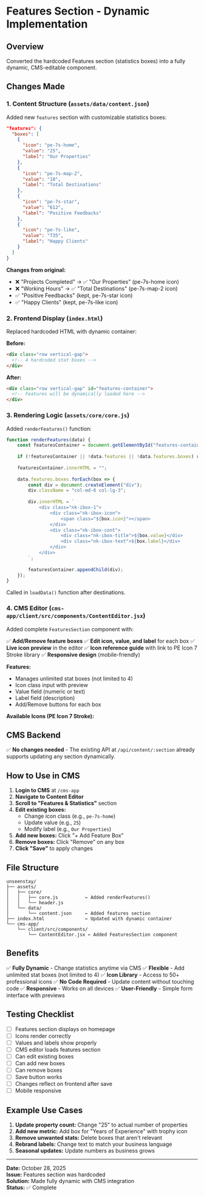 # Features Section - Dynamic Implementation

## Overview
Converted the hardcoded Features section (statistics boxes) into a fully dynamic, CMS-editable component.

## Changes Made

### 1. **Content Structure (`assets/data/content.json`)**
Added new `features` section with customizable statistics boxes:

```json
"features": {
  "boxes": [
    {
      "icon": "pe-7s-home",
      "value": "25",
      "label": "Our Properties"
    },
    {
      "icon": "pe-7s-map-2",
      "value": "10",
      "label": "Total Destinations"
    },
    {
      "icon": "pe-7s-star",
      "value": "612",
      "label": "Positive Feedbacks"
    },
    {
      "icon": "pe-7s-like",
      "value": "735",
      "label": "Happy Clients"
    }
  ]
}
```

**Changes from original:**
- ❌ "Projects Completed" → ✅ "Our Properties" (pe-7s-home icon)
- ❌ "Working Hours" → ✅ "Total Destinations" (pe-7s-map-2 icon)
- ✅ "Positive Feedbacks" (kept, pe-7s-star icon)
- ✅ "Happy Clients" (kept, pe-7s-like icon)

### 2. **Frontend Display (`index.html`)**
Replaced hardcoded HTML with dynamic container:

**Before:**
```html
<div class="row vertical-gap">
  <!-- 4 hardcoded stat boxes -->
</div>
```

**After:**
```html
<div class="row vertical-gap" id="features-container">
  <!-- Features will be dynamically loaded here -->
</div>
```

### 3. **Rendering Logic (`assets/core/core.js`)**
Added `renderFeatures()` function:

```javascript
function renderFeatures(data) {
    const featuresContainer = document.getElementById("features-container");
    
    if (!featuresContainer || !data.features || !data.features.boxes) return;
    
    featuresContainer.innerHTML = "";
    
    data.features.boxes.forEach(box => {
        const div = document.createElement("div");
        div.className = "col-md-6 col-lg-3";
        
        div.innerHTML = `
            <div class="nk-ibox-1">
                <div class="nk-ibox-icon">
                    <span class="${box.icon}"></span>
                </div>
                <div class="nk-ibox-cont">
                    <div class="nk-ibox-title">${box.value}</div>
                    <div class="nk-ibox-text">${box.label}</div>
                </div>
            </div>
        `;
        
        featuresContainer.appendChild(div);
    });
}
```

Called in `loadData()` function after destinations.

### 4. **CMS Editor (`cms-app/client/src/components/ContentEditor.jsx`)**
Added complete `FeaturesSection` component with:

✅ **Add/Remove feature boxes**
✅ **Edit icon, value, and label** for each box
✅ **Live icon preview** in the editor
✅ **Icon reference guide** with link to PE Icon 7 Stroke library
✅ **Responsive design** (mobile-friendly)

**Features:**
- Manages unlimited stat boxes (not limited to 4)
- Icon class input with preview
- Value field (numeric or text)
- Label field (description)
- Add/Remove buttons for each box

**Available Icons (PE Icon 7 Stroke):**

## CMS Backend
✅ **No changes needed** - The existing API at `/api/content/:section` already supports updating any section dynamically.

## How to Use in CMS

1. **Login to CMS** at `/cms-app`
2. **Navigate to Content Editor**
3. **Scroll to "Features & Statistics"** section
4. **Edit existing boxes:**
   - Change icon class (e.g., `pe-7s-home`)
   - Update value (e.g., `25`)
   - Modify label (e.g., `Our Properties`)
5. **Add new boxes:** Click "+ Add Feature Box"
6. **Remove boxes:** Click "Remove" on any box
7. **Click "Save"** to apply changes

## File Structure
```
unseenstay/
├── assets/
│   ├── core/
│   │   ├── core.js          ← Added renderFeatures()
│   │   └── header.js        
│   └── data/
│       └── content.json     ← Added features section
├── index.html               ← Updated with dynamic container
└── cms-app/
    └── client/src/components/
        └── ContentEditor.jsx ← Added FeaturesSection component
```

## Benefits

✅ **Fully Dynamic** - Change statistics anytime via CMS
✅ **Flexible** - Add unlimited stat boxes (not limited to 4)
✅ **Icon Library** - Access to 50+ professional icons
✅ **No Code Required** - Update content without touching code
✅ **Responsive** - Works on all devices
✅ **User-Friendly** - Simple form interface with previews

## Testing Checklist

- [ ] Features section displays on homepage
- [ ] Icons render correctly
- [ ] Values and labels show properly
- [ ] CMS editor loads features section
- [ ] Can edit existing boxes
- [ ] Can add new boxes
- [ ] Can remove boxes
- [ ] Save button works
- [ ] Changes reflect on frontend after save
- [ ] Mobile responsive

## Example Use Cases

1. **Update property count:** Change "25" to actual number of properties
2. **Add new metric:** Add box for "Years of Experience" with trophy icon
3. **Remove unwanted stats:** Delete boxes that aren't relevant
4. **Rebrand labels:** Change text to match your business language
5. **Seasonal updates:** Update numbers as business grows

---

**Date:** October 28, 2025  
**Issue:** Features section was hardcoded  
**Solution:** Made fully dynamic with CMS integration  
**Status:** ✅ Complete
